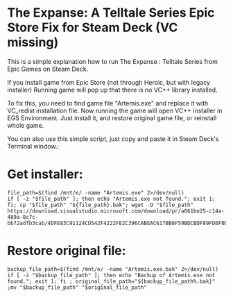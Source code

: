 # The Expanse: A Telltale Series Epic Store Fix for Steam Deck (VC missing)
This is a simple explanation how to run The Expanse : Telltale Series from Epic Games on Steam Deck.

If you install game from Epic Store (not through Heroic, but with legacy installer) Running game will pop up that there is no VC++ library installed.

To fix this, you need to find game file "Artemis.exe" and replace it with VC_redist installation file.
Now running the game will open VC++ installer in EGS Environment. Just install it, and restore original game file, or reinstall whole game.

You can also use this simple script, just copy and paste it in Steam Deck's Terminal window.:

# Get installer:
```
file_path=$(find /mnt/e/ -name "Artemis.exe" 2>/dev/null)
if [ -z "$file_path" ]; then echo "Artemis.exe not found."; exit 1; fi; cp "$file_path" "${file_path}.bak"; wget -O "$file_path" https://download.visualstudio.microsoft.com/download/pr/a061be25-c14a-489a-8c7c-bb72adfb3cab/4DFE83C91124CD542F4222FE2C396CABEAC617BB6F59BDCBDF89FD6F0DF0A32F/VC_redist.x64.exe
```

# Restore original file:
```
backup_file_path=$(find /mnt/e/ -name "Artemis.exe.bak" 2>/dev/null)
if [ -z "$backup_file_path" ]; then echo "Backup of Artemis.exe not found."; exit 1; fi ; original_file_path="${backup_file_path%.bak}" ;mv "$backup_file_path" "$original_file_path"
```
